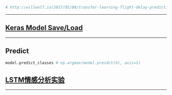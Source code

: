 ```python
# http://willwolf.io/2017/05/08/transfer-learning-flight-delay-prediction/
```
---
## [Keras Model Save/Load][1]

---
## Predict
```python
model.predict_classes # np.argmax(model.preidct(X), axis=1)
```

## [LSTM情感分析实验][2]
---
[1]: https://blog.csdn.net/jiandanjinxin/article/details/77152530
[2]: http://blog.csdn.net/xhyqlbd/article/details/79006899
